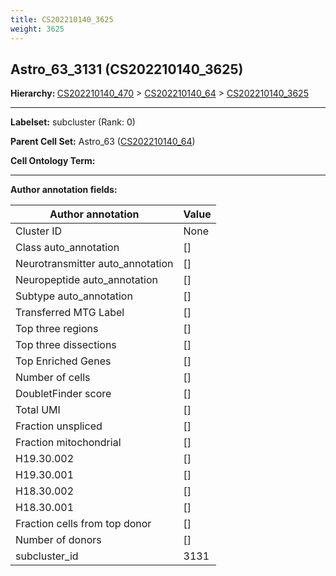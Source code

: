 ```yaml
---
title: CS202210140_3625
weight: 3625
---
```

## Astro_63_3131 (CS202210140_3625)
<b>Hierarchy: </b>
[CS202210140_470](cell_sets/CS202210140_470.md) >
[CS202210140_64](cell_sets/CS202210140_64.md) >
[CS202210140_3625](cell_sets/CS202210140_3625.md)

---


**Labelset:** subcluster (Rank: 0)

**Parent Cell Set:** Astro_63 ([CS202210140_64](cell_sets/CS202210140_64.md))



**Cell Ontology Term:** 

[MARKER GENES.]: #


---

[TRANSFERRED ANNOTATIONS.]: #


[AUTHOR ANNOTATION FIELDS.]: #


**Author annotation fields:**

| Author annotation | Value |
|-------------------|-------|
|Cluster ID|None|
|Class auto_annotation|[]|
|Neurotransmitter auto_annotation|[]|
|Neuropeptide auto_annotation|[]|
|Subtype auto_annotation|[]|
|Transferred MTG Label|[]|
|Top three regions|[]|
|Top three dissections|[]|
|Top Enriched Genes|[]|
|Number of cells|[]|
|DoubletFinder score|[]|
|Total UMI|[]|
|Fraction unspliced|[]|
|Fraction mitochondrial|[]|
|H19.30.002|[]|
|H19.30.001|[]|
|H18.30.002|[]|
|H18.30.001|[]|
|Fraction cells from top donor|[]|
|Number of donors|[]|
|subcluster_id|3131|
